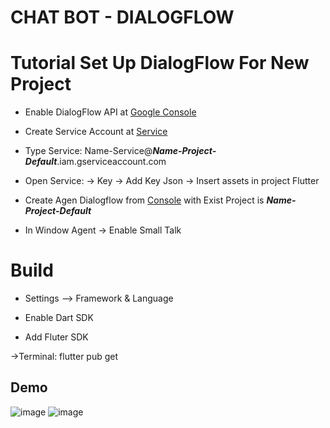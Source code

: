 # CHAT BOT - DIALOGFLOW

# Tutorial Set Up DialogFlow For New Project 

- Enable DialogFlow API at [Google Console](https://console.cloud.google.com/marketplace)

- Create Service Account at [Service](https://console.cloud.google.com/iam-admin/serviceaccounts?project=clean-bindery-310117)

- Type Service:  Name-Service@___Name-Project-Default___.iam.gserviceaccount.com

- Open Service: -> Key -> Add Key Json -> Insert assets in project Flutter

- Create Agen Dialogflow from [Console](https://dialogflow.cloud.google.com/) with Exist Project is ___Name-Project-Default___

- In Window Agent -> Enable Small Talk

# Build

  - Settings --> Framework & Language

  - Enable Dart SDK

  - Add Fluter SDK

  ->Terminal: flutter pub get

## Demo

![image](https://user-images.githubusercontent.com/45113398/118621567-ae587980-b7f0-11eb-9b64-73c742b56eea.png)
![image](https://user-images.githubusercontent.com/45113398/118621585-b31d2d80-b7f0-11eb-8047-48ed4560ef52.png)

